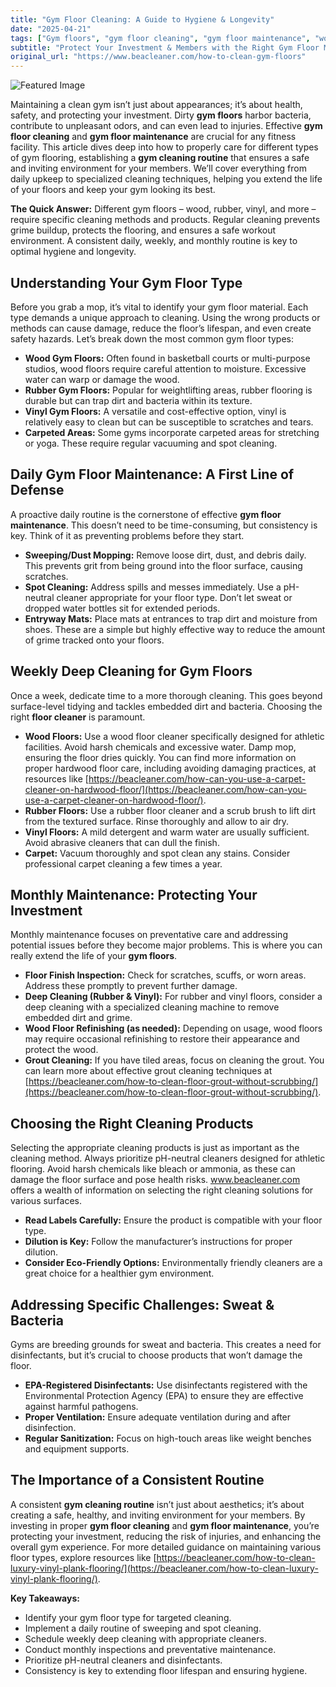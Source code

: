 ```yaml
---
title: "Gym Floor Cleaning: A Guide to Hygiene & Longevity"
date: "2025-04-21"
tags: ["Gym floors", "gym floor cleaning", "gym floor maintenance", "wood gym floors", "rubber gym floors", "floor cleaner", "gym cleaning routine"]
subtitle: "Protect Your Investment & Members with the Right Gym Floor Maintenance Routine"
original_url: "https://www.beacleaner.com/how-to-clean-gym-floors"
---
```




![Featured Image](https://res.cloudinary.com/dnm0udlvz/image/upload/v1745211182/article_image_2_pavwrm.gif)

Maintaining a clean gym isn’t just about appearances; it’s about health, safety, and protecting your investment. Dirty **gym floors** harbor bacteria, contribute to unpleasant odors, and can even lead to injuries. Effective **gym floor cleaning** and **gym floor maintenance** are crucial for any fitness facility. This article dives deep into how to properly care for different types of gym flooring, establishing a **gym cleaning routine** that ensures a safe and inviting environment for your members. We’ll cover everything from daily upkeep to specialized cleaning techniques, helping you extend the life of your floors and keep your gym looking its best.

**The Quick Answer:** Different gym floors – wood, rubber, vinyl, and more – require specific cleaning methods and products. Regular cleaning prevents grime buildup, protects the flooring, and ensures a safe workout environment. A consistent daily, weekly, and monthly routine is key to optimal hygiene and longevity. 

## Understanding Your Gym Floor Type

Before you grab a mop, it’s vital to identify your gym floor material. Each type demands a unique approach to cleaning. Using the wrong products or methods can cause damage, reduce the floor’s lifespan, and even create safety hazards. Let’s break down the most common gym floor types:

*   **Wood Gym Floors:** Often found in basketball courts or multi-purpose studios, wood floors require careful attention to moisture. Excessive water can warp or damage the wood.
*   **Rubber Gym Floors:** Popular for weightlifting areas, rubber flooring is durable but can trap dirt and bacteria within its texture.
*   **Vinyl Gym Floors:** A versatile and cost-effective option, vinyl is relatively easy to clean but can be susceptible to scratches and tears.
*   **Carpeted Areas:** Some gyms incorporate carpeted areas for stretching or yoga. These require regular vacuuming and spot cleaning.

## Daily Gym Floor Maintenance: A First Line of Defense

A proactive daily routine is the cornerstone of effective **gym floor maintenance**. This doesn’t need to be time-consuming, but consistency is key. Think of it as preventing problems before they start. 

*   **Sweeping/Dust Mopping:** Remove loose dirt, dust, and debris daily. This prevents grit from being ground into the floor surface, causing scratches.
*   **Spot Cleaning:** Address spills and messes immediately. Use a pH-neutral cleaner appropriate for your floor type. Don’t let sweat or dropped water bottles sit for extended periods.
*   **Entryway Mats:** Place mats at entrances to trap dirt and moisture from shoes. These are a simple but highly effective way to reduce the amount of grime tracked onto your floors. 

## Weekly Deep Cleaning for Gym Floors

Once a week, dedicate time to a more thorough cleaning. This goes beyond surface-level tidying and tackles embedded dirt and bacteria. Choosing the right **floor cleaner** is paramount.

*   **Wood Floors:** Use a wood floor cleaner specifically designed for athletic facilities. Avoid harsh chemicals and excessive water. Damp mop, ensuring the floor dries quickly. You can find more information on proper hardwood floor care, including avoiding damaging practices, at resources like [https://beacleaner.com/how-can-you-use-a-carpet-cleaner-on-hardwood-floor/](https://beacleaner.com/how-can-you-use-a-carpet-cleaner-on-hardwood-floor/).
*   **Rubber Floors:** Use a rubber floor cleaner and a scrub brush to lift dirt from the textured surface. Rinse thoroughly and allow to air dry.
*   **Vinyl Floors:** A mild detergent and warm water are usually sufficient. Avoid abrasive cleaners that can dull the finish.
*   **Carpet:** Vacuum thoroughly and spot clean any stains. Consider professional carpet cleaning a few times a year.

## Monthly Maintenance: Protecting Your Investment

Monthly maintenance focuses on preventative care and addressing potential issues before they become major problems. This is where you can really extend the life of your **gym floors**.

*   **Floor Finish Inspection:** Check for scratches, scuffs, or worn areas. Address these promptly to prevent further damage.
*   **Deep Cleaning (Rubber & Vinyl):** For rubber and vinyl floors, consider a deep cleaning with a specialized cleaning machine to remove embedded dirt and grime.
*   **Wood Floor Refinishing (as needed):** Depending on usage, wood floors may require occasional refinishing to restore their appearance and protect the wood.
*   **Grout Cleaning:** If you have tiled areas, focus on cleaning the grout. You can learn more about effective grout cleaning techniques at [https://beacleaner.com/how-to-clean-floor-grout-without-scrubbing/](https://beacleaner.com/how-to-clean-floor-grout-without-scrubbing/).

## Choosing the Right Cleaning Products

Selecting the appropriate cleaning products is just as important as the cleaning method. Always prioritize pH-neutral cleaners designed for athletic flooring. Avoid harsh chemicals like bleach or ammonia, as these can damage the floor surface and pose health risks. www.beacleaner.com offers a wealth of information on selecting the right cleaning solutions for various surfaces.

*   **Read Labels Carefully:** Ensure the product is compatible with your floor type.
*   **Dilution is Key:** Follow the manufacturer’s instructions for proper dilution.
*   **Consider Eco-Friendly Options:** Environmentally friendly cleaners are a great choice for a healthier gym environment.

## Addressing Specific Challenges: Sweat & Bacteria

Gyms are breeding grounds for sweat and bacteria. This creates a need for disinfectants, but it’s crucial to choose products that won’t damage the floor. 

*   **EPA-Registered Disinfectants:** Use disinfectants registered with the Environmental Protection Agency (EPA) to ensure they are effective against harmful pathogens.
*   **Proper Ventilation:** Ensure adequate ventilation during and after disinfection.
*   **Regular Sanitization:** Focus on high-touch areas like weight benches and equipment supports.

## The Importance of a Consistent Routine

A consistent **gym cleaning routine** isn’t just about aesthetics; it’s about creating a safe, healthy, and inviting environment for your members. By investing in proper **gym floor cleaning** and **gym floor maintenance**, you’re protecting your investment, reducing the risk of injuries, and enhancing the overall gym experience. For more detailed guidance on maintaining various floor types, explore resources like [https://beacleaner.com/how-to-clean-luxury-vinyl-plank-flooring/](https://beacleaner.com/how-to-clean-luxury-vinyl-plank-flooring/).



**Key Takeaways:**

*   Identify your gym floor type for targeted cleaning.
*   Implement a daily routine of sweeping and spot cleaning.
*   Schedule weekly deep cleaning with appropriate cleaners.
*   Conduct monthly inspections and preventative maintenance.
*   Prioritize pH-neutral cleaners and disinfectants.
*   Consistency is key to extending floor lifespan and ensuring hygiene.